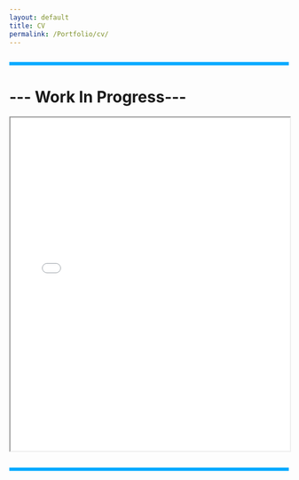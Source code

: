```yaml
---
layout: default
title: CV
permalink: /Portfolio/cv/
---
```



<hr style="all: unset; display: block; height: 6px; background-color: #00aaff; margin: 2em 0;">

# --- Work In Progress---

<iframe src="Assets/CV.pdf" width="100%" height="600px">
  This browser does not support PDFs. Please download the PDF to view it: <a href="assets/my-document.pdf">Download PDF</a>.
</iframe>


<hr style="all: unset; display: block; height: 6px; background-color: #00aaff; margin: 2em 0;">
